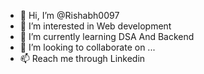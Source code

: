 - 👋 Hi, I’m @Rishabh0097
- 👀 I’m interested in Web development
- 🌱 I’m currently learning DSA And Backend
- 💞️ I’m looking to collaborate on ...
- 📫 Reach me through Linkedin

<!---
Rishabh0097/Rishabh0097 is a ✨ special ✨ repository because its `README.md` (this file) appears on your GitHub profile.
You can click the Preview link to take a look at your changes.
--->
